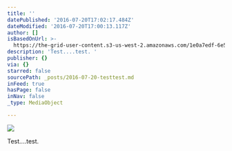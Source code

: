 ```yaml
---
title: ''
datePublished: '2016-07-20T17:02:17.484Z'
dateModified: '2016-07-20T17:00:13.117Z'
author: []
isBasedOnUrl: >-
  https://the-grid-user-content.s3-us-west-2.amazonaws.com/1e0a7edf-6e51-4385-b100-044928f98e85.jpg
description: 'Test....test. '
publisher: {}
via: {}
starred: false
sourcePath: _posts/2016-07-20-testtest.md
inFeed: true
hasPage: false
inNav: false
_type: MediaObject

---
```

![](https://the-grid-user-content.s3-us-west-2.amazonaws.com/1e0a7edf-6e51-4385-b100-044928f98e85.jpg)

Test....test.